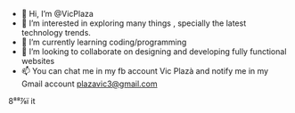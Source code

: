 - 👋 Hi, I’m @VicPlaza
- 👀 I’m interested in exploring many things , specially the latest technology trends. 
- 🌱 I’m currently learning coding/programming
- 💞️ I’m looking to collaborate on designing and developing fully functional websites
- 📫 You can chat me in my fb account Vic Plazà and notify me in my Gmail account plazavic3@gmail.com

<!---
VicPlaza/VicPlaza is a ✨ special ✨ repository because its `README.md` (this file) appears on your GitHub profile.
You can click the Preview link to take a look at your changes.
--->
8⁸⁸⅞ï it
